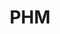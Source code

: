 ---
title: PHM
summary: Prognosis & Health Management
tags:
  - PHM
date: ''
weight: 30

# Optional external URL for project (replaces project detail page).
external_link: ''

image:
  caption: Photo generated with Dalle 3
  focal_point: Smart

#links:
#  - icon: twitter
#    icon_pack: fab
#    name: Follow
#    url: https://twitter.com/georgecushen
url_code: ''
url_pdf: ''
url_slides: ''
url_video: ''

# Slides (optional).
#   Associate this project with Markdown slides.
#   Simply enter your slide deck's filename without extension.
#   E.g. `slides = "example-slides"` references `content/slides/example-slides.md`.
#   Otherwise, set `slides = ""`.
#slides: example
---